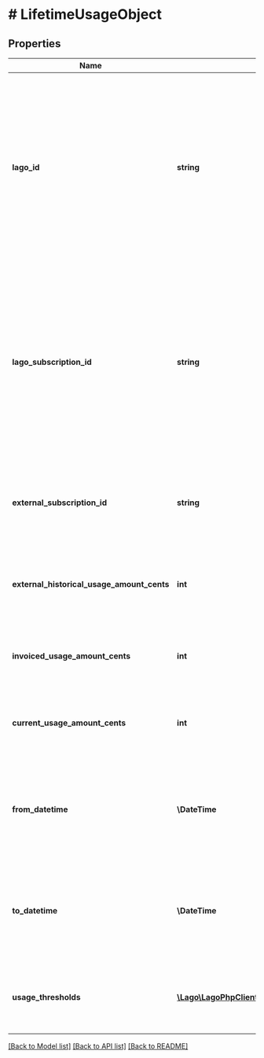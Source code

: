 # # LifetimeUsageObject

## Properties

Name | Type | Description | Notes
------------ | ------------- | ------------- | -------------
**lago_id** | **string** | Unique identifier assigned to the lifetime usage record within the Lago application. This ID is exclusively created by Lago and serves as a unique identifier for the lifetime usage record within the Lago system |
**lago_subscription_id** | **string** | Unique identifier assigned to the subscription record within the Lago application. This ID is exclusively created by Lago and serves as a unique identifier for the subscription record within the Lago system |
**external_subscription_id** | **string** | The subscription external unique identifier (provided by your own application). |
**external_historical_usage_amount_cents** | **int** | The historical usage amount in cents for the subscription (provided by your own application). |
**invoiced_usage_amount_cents** | **int** | The total invoiced usage amount in cents for the subscription. |
**current_usage_amount_cents** | **int** | The current usage amount in cents for the subscription on the current billing period. |
**from_datetime** | **\DateTime** | The recording start date and time of the subscription lifetime usage. The date and time must be in ISO 8601 format. |
**to_datetime** | **\DateTime** | The recording end date and time of the subscription lifetime usage. The date and time must be in ISO 8601 format. |
**usage_thresholds** | [**\Lago\LagoPhpClient\Model\LifetimeUsageThresholdObject[]**](LifetimeUsageThresholdObject.md) | Array of usage thresholds attached to the subscription&#39;s plan. | [optional]

[[Back to Model list]](../../README.md#models) [[Back to API list]](../../README.md#endpoints) [[Back to README]](../../README.md)
